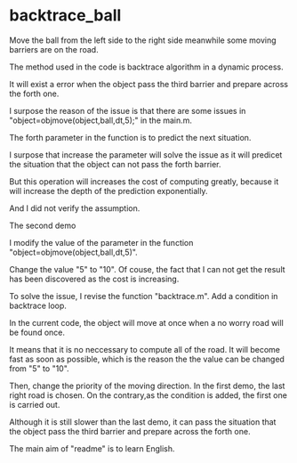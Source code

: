 # backtrace_ball

Move the ball from the left side to the right side meanwhile some moving barriers are on the road.

The method used in the code is backtrace algorithm in a dynamic process.

It will exist a error when the object pass the third barrier and prepare across the forth one.

I surpose the reason of the issue is that there are some issues in "object=objmove(object,ball,dt,5);" in the main.m.

The forth parameter in the function is to predict the next situation.

I surpose that increase the parameter will solve the issue as it will predicet the situation that the object can not pass the forth barrier.

But this operation will increases the cost of computing greatly, because it will increase the depth of the prediction exponentially.

And I did not verify the assumption.


The second demo

I modify the value of the parameter in the function "object=objmove(object,ball,dt,5)".

Change the value "5" to "10". Of couse, the fact that I can not get the result has been discovered as the cost is increasing.

To solve the issue, I revise the function "backtrace.m". Add a condition in backtrace loop. 

In the current code, the object will move at once when a no worry road will be found once.

It means that it is no neccessary to compute all of the road. It will become fast as soon as possible, which is the reason the the value can be changed from "5" to "10".

Then, change the priority of the moving direction. In the  first demo, the last right road is chosen. On the contrary,as the condition is added, the first one is carried out.

Although it is still slower than the last demo, it can pass the situation that the object pass the third barrier and prepare across the forth one.


The main aim of "readme" is to learn English.
